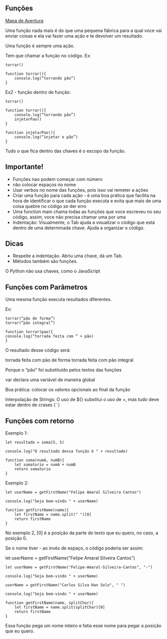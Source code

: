
## Funções


[Mapa de Aventura](https://helpful-jump-17b.notion.site/Mapa-de-aventura-91f3e9bd923842149d4dba754dc65c07?p=6d66bf3dd4074a8eae993687f8df020e&pm=c)

Uma função nada mais é do que uma pequena fábrica para a qual voce vai enviar coisas e ela vai fazer uma ação e te devolver um resultado.

Uma função é sempre uma ação.

Tem que chamar a função no código. Ex:

	torrar()

	function torrar(){
		console.log(“torrando pão”)
	}

Ex2 - função dentro de função:

	torrar()

	function torrar(){
		console.log(“torrando pão”)
		injetarPao()
	}

	function injetarPao(){
		console.log(“injetar o pão”)
	}

Tudo o que fica dentro das chaves é o escopo da função.

## Importante! 

- Funções nao podem começar com número
- não colocar espaços no nome
- Usar verbos no nome das funções, pois isso vai remeter a ações
- Criar uma função para cada ação - é uma boa prática que facilita na hora de identificar o que cada função executa e evita que mais de uma coisa quebre no código se der erro 
- Uma function main chama todas as funções que voce escreveu no seu código, assim, voce não precisa chamar uma por uma
- Indentação: Visualmente, o Tab ajuda a visualizar o código que está dentro de uma determinada chave. Ajuda a organizar o código. 

## Dicas
- Respeite a indentação. Abriu uma chave, dá um Tab. 
- Métodos também são funções. 

 O Python não usa chaves, como o JavaScript


## Funções com Parâmetros

Uma mesma função executa resultados diferentes.

Ex:

    torrar(“pão de forma”)
    torrar(“pão integral”)

    function torrar(pao){
	console.log(“torrada feita com “ + pão)
    }

O resultado desse código será:

torrada feita com pão de forma
torrada feita com pão integral

Porque o “pão” foi substituído pelos textos das funções

var declara uma variável de maneira global

Boa prática: colocar os valores opcionais ao final da função

Interpolação de Strings: O uso de ${} substitui o uso de +, mas tudo deve estar dentro de crases (``)


## Funções com retorno
Exemplo 1:

    let resultado = soma(5, 5)

    console.log("O resultado dessa função é " + resultado)

    function soma(numA, numB){
        let somatorio = numA + numB
        retorn somatorio
    }

Exemplo 2:

    let userName = getFirstName("Felipe Amaral Silveira Cantos")

    console.log("Seja bem-vindo " + userName)

    function getFirstName(name){
        let firstName = name.split(" ")[0]
        return firstName
    }

No exemplo 2, [0] é a posição da parte do texto que eu quero, no caso, a posição 0. 

Se o nome tiver - ao invés de espaço, o código poderia ser assim:

let userName = getFirstName("Felipe Amaral Silveira Cantos")

    let userName = getFirstName("Felipe-Amaral-Silveira-Cantos", "-")

    console.log("Seja bem-vindo " + userName)

    userName = getFirstName("Carlos Silva Han Solo", " ")

    console.log("Seja bem-vindo " + userName)

    function getFirstName(name, splitChar){
        let firstName = name.split(splitChar)[0]
        return firstName
    }

Essa função pega um nome inteiro e fatia esse nome para pegar a posição que eu quero. 

